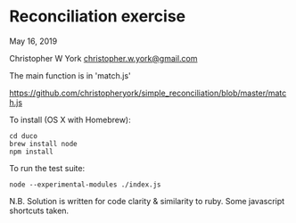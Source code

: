 # Reconciliation exercise

May 16, 2019

Christopher W York
christopher.w.york@gmail.com

The main function is in 'match.js'

https://github.com/christopheryork/simple_reconciliation/blob/master/match.js

To install (OS X with Homebrew):
```
cd duco
brew install node
npm install
```
To run the test suite:
```
node --experimental-modules ./index.js
```
N.B. Solution is written for code clarity & similarity to ruby.
     Some javascript shortcuts taken.
